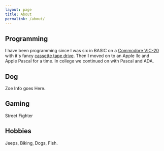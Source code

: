 ```yaml
---
layout: page
title: About
permalink: /about/
---
```


Programming
---------------
I have been programming since I was six in BASIC on a <a href="https://en.wikipedia.org/wiki/Commodore_VIC-20">Commodore VIC-20</a> with it's fancy <a href="https://en.wikipedia.org/wiki/Commodore_Datasette">cassette tape drive</a>. Then I moved on to an Apple IIc and Apple Pascal for a time.  In college we continued on with Pascal and ADA.

Dog
---------------
Zoe Info goes Here.

Gaming
---------------
Street Fighter

Hobbies
---------------
Jeeps, Biking, Dogs, Fish.
